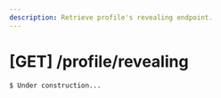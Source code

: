 ```yaml
---
description: Retrieve profile's revealing endpoint.
---
```


# \[GET\] /profile/revealing

```
$ Under construction...
```

